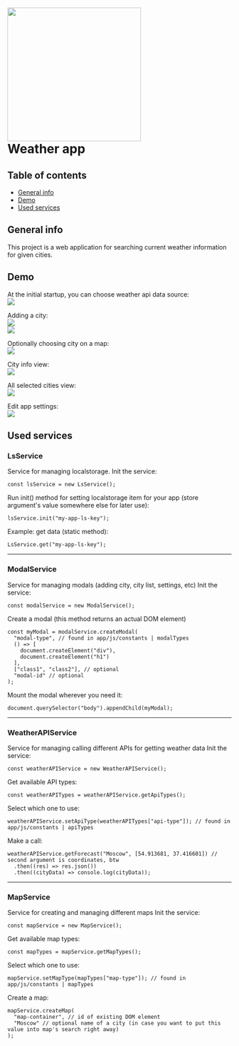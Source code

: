 # <img width="300px" src="https://images.pexels.com/photos/1446076/pexels-photo-1446076.jpeg?auto=compress&cs=tinysrgb&w=1260&h=750&dpr=1"> <br> Weather app 

## Table of contents
* [General info](#general-info)
* [Demo](#demo)
* [Used services](#used-services)

## General info 
This project is a web application for searching current weather information for given cities.

## Demo 
At the initial startup, you can choose weather api data source: 
<br>
<img src="https://i.imgur.com/OeynjaY.png">

Adding a city:
<br>
<img src="https://i.imgur.com/94BsCIB.png">
<br>
<img src="https://i.imgur.com/GeXFrna.png">

Optionally choosing city on a map: 
<br>
<img src="https://i.imgur.com/RDOCzva.png">

City info view: 
<br>
<img src="https://i.imgur.com/3ypzrsF.png">

All selected cities view: 
<br>
<img src="https://i.imgur.com/a1JziV8.png">

Edit app settings: 
<br>
<img src="https://i.imgur.com/4blZqhb.png">

## Used services 
### LsService 
Service for managing localstorage.
Init the service:
``` 
const lsService = new LsService();
```
Run init() method for setting localstorage item for your app (store argument's value somewhere else for later use):
``` 
lsService.init("my-app-ls-key");
```
Example: get data (static method):
``` 
LsService.get("my-app-ls-key");
```
<hr>

### ModalService
Service for managing modals (adding city, city list, settings, etc)
Init the service: 
``` 
const modalService = new ModalService();
```
Create a modal (this method returns an actual DOM element)
``` 
const myModal = modalService.createModal(
  "modal-type", // found in app/js/constants | modalTypes
  () => [
    document.createElement("div"),
    document.createElement("h1")
  ],
  ["class1", "class2"], // optional
  "modal-id" // optional
);
```
Mount the modal wherever you need it: 
``` 
document.querySelector("body").appendChild(myModal);
```
<hr>

### WeatherAPIService
Service for managing calling different APIs for getting weather data
Init the service: 
``` 
const weatherAPIService = new WeatherAPIService();
```
Get available API types: 
``` 
const weatherAPITypes = weatherAPIService.getApiTypes();
```
Select which one to use: 
``` 
weatherAPIService.setApiType(weatherAPITypes["api-type"]); // found in app/js/constants | apiTypes
```
Make a call: 
``` 
weatherAPIService.getForecast("Moscow", [54.913681, 37.416601]) // second argument is coordinates, btw
  .then((res) => res.json())
  .then((cityData) => console.log(cityData)); 
```
<hr>

### MapService
Service for creating and managing different maps 
Init the service: 
``` 
const mapService = new MapService();
```
Get available map types: 
``` 
const mapTypes = mapService.getMapTypes();
```
Select which one to use: 
``` 
mapService.setMapType(mapTypes["map-type"]); // found in app/js/constants | mapTypes
```
Create a map: 
``` 
mapService.createMap(
  "map-container", // id of existing DOM element
  "Moscow" // optional name of a city (in case you want to put this value into map's search right away)
);
```
